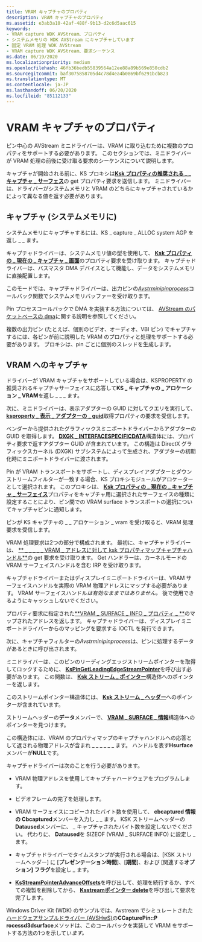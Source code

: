 ```yaml
---
title: VRAM キャプチャのプロパティ
description: VRAM キャプチャのプロパティ
ms.assetid: e3ab3a10-42af-488f-9b13-d2c6d5aac615
keywords:
- VRAM capture WDK AVStream、プロパティ
- システムメモリの WDK AVStream にキャプチャしています
- 固定 VRAM 処理 WDK AVStream
- VRAM capture WDK AVStream、要求シーケンス
ms.date: 06/19/2020
ms.localizationpriority: medium
ms.openlocfilehash: 46fb36bedb55839564a12ee88a89b569e850cdb2
ms.sourcegitcommit: baf3075858705d4c78d4ea4b0869bf6291bcb823
ms.translationtype: MT
ms.contentlocale: ja-JP
ms.lasthandoff: 06/20/2020
ms.locfileid: "85112133"
---
```

# <a name="vram-capture-properties"></a>VRAM キャプチャのプロパティ

ピン中心の AVStream ミニドライバーは、VRAM に取り込むために複数のプロパティをサポートする必要があります。 このセクションでは、ミニドライバーが VRAM 処理の前後に受け取る要求のシーケンスについて説明します。

キャプチャが開始される前に、KS プロキシは[**Ksk プロパティの推奨される \_ \_ キャプチャ \_ サーフェス**](https://docs.microsoft.com/windows-hardware/drivers/stream/ksproperty-preferred-capture-surface)の get プロパティ要求を送信します。 ミニドライバーは、ドライバーがシステムメモリと VRAM のどちらにキャプチャされているかによって異なる値を返す必要があります。

## <a name="capturing-to-system-memory"></a>キャプチャ (システムメモリに)

システムメモリにキャプチャするには、KS \_ capture \_ ALLOC system AGP を返し \_ \_ ます。

キャプチャドライバーは、システムメモリ値の型を使用して、 [**Ksk プロパティの \_ 現在の \_ キャプチャ \_ 画面**](https://docs.microsoft.com/windows-hardware/drivers/stream/ksproperty-current-capture-surface)のプロパティ要求を受け取ります。 キャプチャドライバーは、バスマスタ DMA デバイスとして機能し、データをシステムメモリに直接配置します。

このモードでは、キャプチャドライバーは、出力ピンの[*Avstrminipinprocess*](https://docs.microsoft.com/windows-hardware/drivers/ddi/ks/nc-ks-pfnkspin)コールバック関数でシステムメモリバッファーを受け取ります。

Pin プロセスコールバックで DMA を実装する方法については、 [AVStream のパケットベースの dma](packet-based-dma-in-avstream.md)に関する説明を参照してください。

複数の出力ピン (たとえば、個別のビデオ、オーディオ、VBI ピン) でキャプチャするには、各ピンが前に説明した VRAM のプロパティと処理をサポートする必要があります。 プロキシは、pin ごとに個別のスレッドを生成します。

## <a name="capturing-to-vram"></a>VRAM へのキャプチャ

ドライバーが VRAM キャプチャをサポートしている場合は、KSPROPERTY の推奨されるキャプチャサーフェイスに応答して**KS \_ キャプチャの \_ アロケーション \_ VRAM**を返し \_ \_ \_ ます。

次に、ミニドライバーは、表示アダプターの GUID に対してクエリを実行して、 [**ksproperty \_ 表示 \_ アダプターの \_ guid**](https://docs.microsoft.com/windows-hardware/drivers/stream/ksproperty-display-adapter-guid)取得プロパティの要求を受信します。

ベンダーから提供されたグラフィックスミニポートドライバーからアダプターの GUID を取得します。 [**DXGK \_ INTERFACESPECIFICDATA**](https://docs.microsoft.com/windows-hardware/drivers/display/dxgk-interfacespecificdata)構造体には、プロパティ要求で返すアダプター GUID が含まれています。 この構造は DirectX グラフィックスカーネル (DXGK) サブシステムによって生成され、アダプターの初期化時にミニポートドライバーに渡されます。

Pin が VRAM トランスポートをサポートし、ディスプレイアダプターとダウンストリームフィルターが一致する場合、KS プロキシモジュールがアロケーターとして選択されます。 このプロキシは、 [**Ksk プロパティの \_ 現在の \_ キャプチャ \_ サーフェイス**](https://docs.microsoft.com/windows-hardware/drivers/stream/ksproperty-current-capture-surface)プロパティをキャプチャ用に選択されたサーフェイスの種類に設定することにより、ピン間での VRAM surface トランスポートの選択についてキャプチャピンに通知します。

ピンが KS キャプチャの \_ \_ アロケーション \_ vram を受け取ると、VRAM 処理要求を受信します。

VRAM 処理要求は2つの部分で構成されます。 最初に、キャプチャドライバーは、 [** \_ \_ \_ \_ \_ VRAM \_ アドレスに対して ksk プロパティマップキャプチャハンドル**](https://docs.microsoft.com/windows-hardware/drivers/stream/ksproperty-map-capture-handle-to-vram-address)の get 要求を受け取ります。 Get ハンドラーは、カーネルモードの VRAM サーフェイスハンドルを含む IRP を受け取ります。

キャプチャドライバーまたはディスプレイミニポートドライバーは、VRAM サーフェイスハンドルを実際の VRAM 物理アドレスにマップする必要があります。 VRAM サーフェイスハンドル*は有効なままではありません。* 後で使用できるようにキャッシュしないでください。

プロパティ要求に指定された[**VRAM \_ SURFACE \_ INFO \_ プロパティ \_ **](https://docs.microsoft.com/windows-hardware/drivers/ddi/ksmedia/ns-ksmedia-vram_surface_info_property_s)のマップされたアドレスを返します。 キャプチャドライバーは、ディスプレイミニポートドライバーからのマッピングを要求する IOCTL を発行できます。

次に、キャプチャフィルターの*Avstrminipinprocess*は、ピンに処理するデータがあるときに呼び出されます。

ミニドライバーは、このピンのリーディングエッジストリームポインターを取得してロックするために、 [**KsPinGetLeadingEdgeStreamPointer**](https://docs.microsoft.com/windows-hardware/drivers/ddi/ks/nf-ks-kspingetleadingedgestreampointer)を呼び出す必要があります。 この関数は、 [**Ksk ストリーム \_ ポインター**](https://docs.microsoft.com/windows-hardware/drivers/ddi/ks/ns-ks-_ksstream_pointer)構造体へのポインターを返します。

このストリームポインター構造体には、 [**Ksk ストリーム \_ ヘッダー**](https://docs.microsoft.com/windows-hardware/drivers/ddi/ks/ns-ks-ksstream_header)へのポインターが含まれています。

ストリームヘッダーの**データ**メンバーで、 [**VRAM \_ SURFACE \_ 情報**](https://docs.microsoft.com/windows-hardware/drivers/ddi/ksmedia/ns-ksmedia-vram_surface_info)構造体へのポインターを見つけます。

この構造体には、VRAM のプロパティマップのキャプチャハンドルへの応答として返される物理アドレスが含まれ \_ \_ \_ \_ \_ \_ ます。 ハンドルを表す**Hsurface**メンバーが**NULL**です。

キャプチャドライバーは次のことを行う必要があります。

- VRAM 物理アドレスを使用してキャプチャハードウェアをプログラムします。

- ビデオフレームの完了を処理します。

- VRAM サーフェイスにコピーされたバイト数を使用して、 **cbcaptured 情報の Cbcaptured**メンバーを入力し \_ \_ ます。 KSK ストリームヘッダーの**Dataused**メンバーに、 \_ キャプチャされたバイト数を設定しないでください。 代わりに、 **Dataused**を SIZEOF (VRAM \_ SURFACE INFO) に設定し \_ ます。

- キャプチャドライバーでタイムスタンプが実行される場合は、[KSK ストリームヘッダー] に [**プレゼンテーション時間**]、[**期間**]、および [関連する**オプション] フラグ**を設定し \_ ます。

- [**KsStreamPointerAdvanceOffsets**](https://docs.microsoft.com/windows-hardware/drivers/ddi/ks/nf-ks-ksstreampointeradvanceoffsets)を呼び出して、処理を続行するか、すべての複製を削除してから、 [**Ksstreamポインター delete**](https://docs.microsoft.com/windows-hardware/drivers/ddi/ks/nf-ks-ksstreampointerdelete)を呼び出して要求を完了します。

Windows Driver Kit (WDK) のサンプルでは、Avstream でシミュレートされた[ハードウェアサンプルドライバー (AVSHwS)](https://docs.microsoft.com/samples/microsoft/windows-driver-samples/avstream-simulated-hardware-sample-driver-avshws)の**CCapturePin::P rocessd3dsurface**メソッドは、このコールバックを実装して VRAM をサポートする方法の1つを示してい*ます。*
